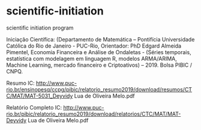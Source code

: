 # scientific-initiation
scientific initiation program


Iniciação Científica: (Departamento de Matemática – Pontifícia Universidade Católica do Rio de Janeiro - PUC-Rio, 
Orientador: PhD Edgard Almeida Pimentel, Economia Financeira e Análise de Ondaletas - 
(Séries temporais, estatística com modelagem em linguagem R, modelos ARMA/ARIMA, Machine Learning, mercado financeiro e Criptoativos) – 2019. 
Bolsa PIBIC / CNPQ.

Resumo IC: http://www.puc-rio.br/ensinopesq/ccpg/pibic/relatorio_resumo2019/download/resumos/CTC/MAT/MAT-5031_Deyvidy Lua de Oliveira Melo.pdf


Relatório Completo IC: http://www.puc-rio.br/pibic/relatorio_resumo2019/download/relatorios/CTC/MAT/MAT-Deyvidy Lua de Oliveira Melo.pdf
